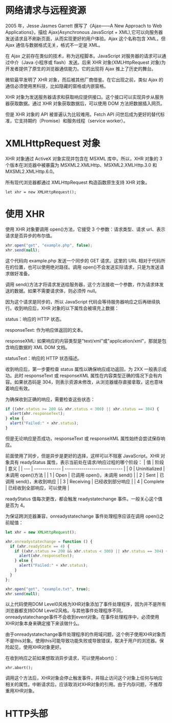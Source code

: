 # 网络请求与远程资源

2005 年，Jesse Jasmes Garrett 撰写了《Ajax——A New Approach to Web Applications》，描绘 Ajax(Asynchronous JavaScript + XML),它可以向服务器发送请求且不刷新页面，从而实现更好的用户体验。Ajax 这个名称包含 XML，但 Ajax 通信与数据格式无关，格式不一定是 XML。

在 Ajax 之前存在类似的技术，称为远程脚本。JavaScript 对服务器的请求可以通过中介（Java 小程序或 flash）发送。后来 XHR 对象(XMLHttpRequest 对象)为开发者提供了原生的浏览器通信能力。它的出现将 Ajax 推上了历史的舞台。

微软最早发明了 XHR 对象，而后被其他厂商借鉴。在它出现之前，类似 Ajax 的通信必须使用黑科技，比如隐藏的窗格或内嵌窗格。

XHR 对象为发送服务器请求和获取响应提供接口。这个接口可以实现异步从服务器获取数据。通过 XHR 对象获取数据后，可以使用 DOM 方法把数据插入网页。

但是 XHR 对象的 API 被普遍认为比较难用。Fetch API 问世后成为更好的替代标准，它支持期约（Promise）和服务线程（service worker）。

# XMLHttpRequest 对象

XHR 对象通过 ActiveX 对象实现并包含在 MSXML 库中。所以，XHR 对象的 3 个版本在浏览器中被暴露为 MSXML2.XMLHttp、MSXML2.XMLHttp.3.0
和 MXSML2.XMLHttp.6.0。

所有现代浏览器都通过 XMLHttpRequest 构造函数原生支持 XHR 对象。

```
let xhr = new XMLHttpRequest();
```

# 使用 XHR

使用 XHR 对象要调用 open()方法，它接受 3 个参数：请求类型、请求 url、表示请求是否异步的布尔值。

```js
xhr.open("get", "example.php", false);
xhr.send(null);
```

这个代码向 example.php 发送一个同步的 GET 请求。这里的 URL 相对于代码所在的位置，也可以使用绝对路径。调用 open()不会发送实际请求，只是为发送请求做好准备。

调用 send()方法才将请求发送给服务器，这个方法接收一个参数，作为请求体发送的数据。如果不需要请求体，则必须传 null。

因为这个请求是同步的，所以 JavaScript 代码会等待服务器响应之后再继续执行。收到响应后，XHR 对象的以下属性会被填充上数据：

status：响应的 HTTP 状态。

responseText: 作为响应体返回的文本。

responseXML: 如果响应的内容类型是"text/xml"或"application/xml"，那就是包含响应数据的 XML DOM 文档。

statusText：响应的 HTTP 状态描述。

收到响应后，第一步要检查 status 属性以确保响应成功返回，为 2XX 一般表示成功。此时 responseText 或 responseXML 属性在内容类型正确的情况下会有内容。如果状态码是 304，则表示资源未修改，从浏览器缓存直接拿取，这也意味着响应有效。

为确保收到正确的响应，需要检查这些状态：

```js
if ((xhr.status >= 200 && xhr.status < 300) || xhr.status == 304) {
  alert(xhr.responseText);
} else {
  alert("Failed:" + xhr.status);
}
```

但是无论响应是否成功，responseText 或 responseXML 属性始终会尝试保存响应。

前面使用了同步，但是异步是更好的选择，这样可以不阻塞 JavaScript。XHR 对象具有 readyStatus 属性，表示当前处在请求/响应过程的哪个阶段：
| 值 | 阶段 | 意义 |
| --- | ------------- | ---------------------------- |
| 0 | Uninitialized | 未调用 open()方法 |
| 1 | Open | 已调用 open()，未调用 send() |
| 2 | Sent | 已调用 send()，未收到响应 |
| 3 | Receiving | 已经收到部分响应 |
| 4 | Complete | 已经收到全部响应，可以使用 |

readyStatus 值每次更改，都会触发 readystatechange 事件。一般关心这个值是否为 4。

为保证跨浏览器兼容，onreadystatechange 事件处理程序应该在调用 open()之前赋值：

```js
let xhr = new XMLHttpRequest();

xhr.onreadystatechange = function () {
  if (xhr.readyState == 4) {
    if ((xhr.status >= 200 && xhr.status < 300) || xhr.status == 304) {
      alert(xhr.responseText);
    } else {
      alert("Failed:" + xhr.status);
    }
  }
};

xhr.open("get", "example.txt", true);
xhr.send(null);
```

以上代码使用DOM Level0风格为XHR对象添加了事件处理程序，因为并不是所有浏览器都支持DOM Level2风格。与其他事件处理程序不同，onreadystatechange事件不会收到event对象。在事件处理程序中，必须使用XHR对象本身来确定接下来该做什么。

由于onreadystatechange事件处理程序的作用域问题，这个例子使用XHR对象而不是this对象。使用this可能导致功能失败或导致错误，取决于用户的浏览器。保险起见，使用XHR对象更好。

在收到响应之前如果想取消异步请求，可以使用abort()：
```
xhr.abort();
```
调用这个方法后，XHR对象会停止触发事件，并阻止访问这个对象上任何与响应相关的属性。中断请求后，应该取消对XHR对象的引用。由于内存问题，不推荐重用XHR对象。

# HTTP头部

